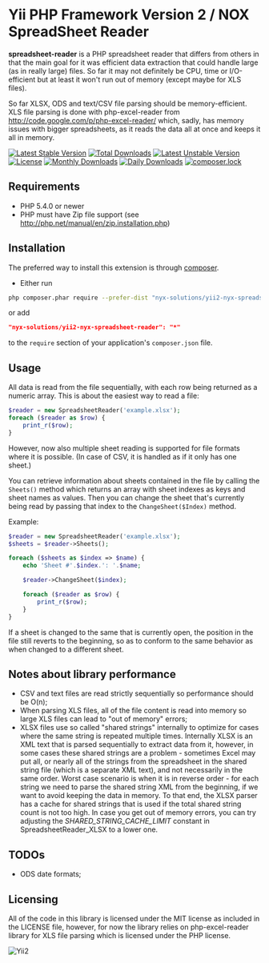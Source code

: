 Yii PHP Framework Version 2 / NOX SpreadSheet Reader
====================================================

**spreadsheet-reader** is a PHP spreadsheet reader that differs from others in that the main goal for it was efficient 
data extraction that could handle large (as in really large) files. So far it may not definitely be CPU, time
or I/O-efficient but at least it won't run out of memory (except maybe for XLS files).

So far XLSX, ODS and text/CSV file parsing should be memory-efficient. XLS file parsing is done with php-excel-reader
from http://code.google.com/p/php-excel-reader/ which, sadly, has memory issues with bigger spreadsheets, as it reads the
data all at once and keeps it all in memory.

[![Latest Stable Version](https://poser.pugx.org/nyx-solutions/yii2-nyx-spreadsheet-reader/v/stable)](https://packagist.org/packages/nyx-solutions/yii2-nyx-spreadsheet-reader)
[![Total Downloads](https://poser.pugx.org/nyx-solutions/yii2-nyx-spreadsheet-reader/downloads)](https://packagist.org/packages/nyx-solutions/yii2-nyx-spreadsheet-reader)
[![Latest Unstable Version](https://poser.pugx.org/nyx-solutions/yii2-nyx-spreadsheet-reader/v/unstable)](https://packagist.org/packages/nyx-solutions/yii2-nyx-spreadsheet-reader)
[![License](https://poser.pugx.org/nyx-solutions/yii2-nyx-spreadsheet-reader/license)](https://packagist.org/packages/nyx-solutions/yii2-nyx-spreadsheet-reader)
[![Monthly Downloads](https://poser.pugx.org/nyx-solutions/yii2-nyx-spreadsheet-reader/d/monthly)](https://packagist.org/packages/nyx-solutions/yii2-nyx-spreadsheet-reader)
[![Daily Downloads](https://poser.pugx.org/nyx-solutions/yii2-nyx-spreadsheet-reader/d/daily)](https://packagist.org/packages/nyx-solutions/yii2-nyx-spreadsheet-reader)
[![composer.lock](https://poser.pugx.org/nyx-solutions/yii2-nyx-spreadsheet-reader/composerlock)](https://packagist.org/packages/nyx-solutions/yii2-nyx-spreadsheet-reader)

## Requirements

*  PHP 5.4.0 or newer
*  PHP must have Zip file support (see http://php.net/manual/en/zip.installation.php)

## Installation

The preferred way to install this extension is through [composer](http://getcomposer.org/download/).

* Either run

```bash
php composer.phar require --prefer-dist "nyx-solutions/yii2-nyx-spreadsheet-reader" "*"
```

or add

```json
"nyx-solutions/yii2-nyx-spreadsheet-reader": "*"
```

to the `require` section of your application's `composer.json` file.

## Usage

All data is read from the file sequentially, with each row being returned as a numeric array.
This is about the easiest way to read a file:

```php
$reader = new SpreadsheetReader('example.xlsx');
foreach ($reader as $row) {
    print_r($row);
}
```

However, now also multiple sheet reading is supported for file formats where it is possible. (In case of CSV, it is handled as if
it only has one sheet.)

You can retrieve information about sheets contained in the file by calling the `Sheets()` method which returns an array with
sheet indexes as keys and sheet names as values. Then you can change the sheet that's currently being read by passing that index
to the `ChangeSheet($Index)` method.

Example:

```php
$reader = new SpreadsheetReader('example.xlsx');
$sheets = $reader->Sheets();

foreach ($sheets as $index => $name) {
    echo 'Sheet #'.$index.': '.$name;

    $reader->ChangeSheet($index);

    foreach ($reader as $row) {
        print_r($row);
    }
}
```

If a sheet is changed to the same that is currently open, the position in the file still reverts to the beginning, so as to conform
to the same behavior as when changed to a different sheet.

## Notes about library performance

*  CSV and text files are read strictly sequentially so performance should be O(n);
*  When parsing XLS files, all of the file content is read into memory so large XLS files can lead to "out of memory" errors;
*  XLSX files use so called "shared strings" internally to optimize for cases where the same string is repeated multiple times.
    Internally XLSX is an XML text that is parsed sequentially to extract data from it, however, in some cases these shared strings are a problem -
    sometimes Excel may put all, or nearly all of the strings from the spreadsheet in the shared string file (which is a separate XML text), and not necessarily in the same
    order. Worst case scenario is when it is in reverse order - for each string we need to parse the shared string XML from the beginning, if we want to avoid keeping the data in memory.
    To that end, the XLSX parser has a cache for shared strings that is used if the total shared string count is not too high. In case you get out of memory errors, you can
    try adjusting the *SHARED_STRING_CACHE_LIMIT* constant in SpreadsheetReader_XLSX to a lower one.

## TODOs

*  ODS date formats;

## Licensing

All of the code in this library is licensed under the MIT license as included in the LICENSE file, however, for now the library relies on php-excel-reader library for XLS file parsing which is licensed under the PHP license.

![Yii2](https://img.shields.io/badge/Powered_by-Yii_Framework-green.svg?style=flat)
